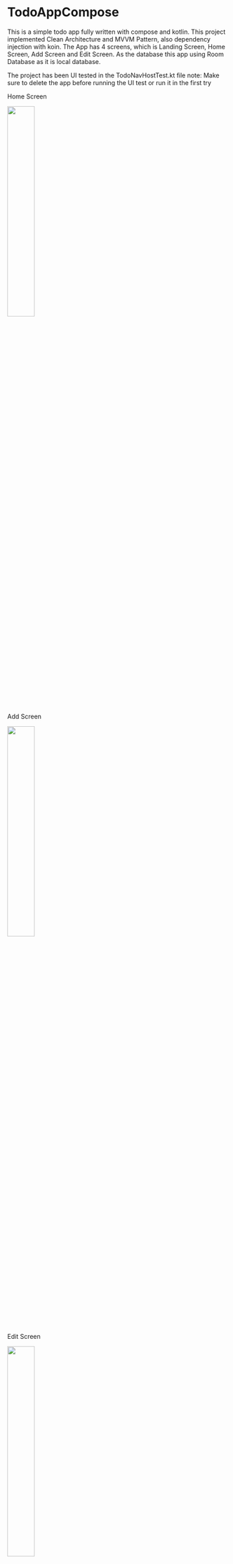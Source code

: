 # TodoAppCompose

This is a simple todo app fully written with compose and kotlin. This project implemented Clean Architecture and MVVM Pattern,
also dependency injection with koin. The App has 4 screens, which is Landing Screen, Home Screen, Add Screen and Edit Screen.
As the database this app using Room Database as it is local database.

The project has been UI tested in the TodoNavHostTest.kt file
note: Make sure to delete the app before running the UI test or run it in the first try

Home Screen

<img src="https://user-images.githubusercontent.com/69592810/169661214-f3de7fc3-9000-4cff-8e92-3ce4e9139dec.png" width="35%" height="35%">

Add Screen

<img src="https://user-images.githubusercontent.com/69592810/169661225-7130ab1d-e22d-4759-a527-5461f8b3d0ef.png" width="35%" height="35%">

Edit Screen

<img src="https://user-images.githubusercontent.com/69592810/169661230-eba708ff-9516-4b3b-9e56-5adad21cb87f.png" width="35%" height="35%">
